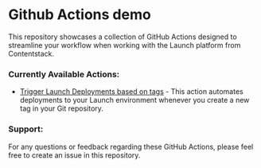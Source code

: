 # Github Actions demo

This repository showcases a collection of GitHub Actions designed to streamline your workflow when working with the Launch platform from Contentstack.

### Currently Available Actions:

- [Trigger Launch Deployments based on tags](https://github.com/contentstack-launch-examples/github-actions-demo/.github/workflows/trigger-deployment-on-tags-push.yml.sample) - This action automates deployments to your Launch environment whenever you create a new tag in your Git repository.


### Support:

For any questions or feedback regarding these GitHub Actions, please feel free to create an issue in this repository.